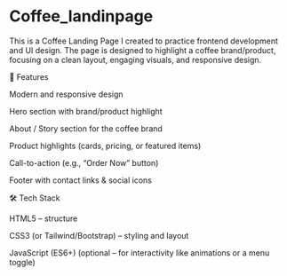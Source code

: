 # Coffee_landinpage
This is a Coffee Landing Page I created to practice frontend development and UI design. The page is designed to highlight a coffee brand/product, focusing on a clean layout, engaging visuals, and responsive design.


🚀 Features

Modern and responsive design

Hero section with brand/product highlight

About / Story section for the coffee brand

Product highlights (cards, pricing, or featured items)

Call-to-action (e.g., “Order Now” button)

Footer with contact links & social icons

🛠️ Tech Stack

HTML5 – structure

CSS3 (or Tailwind/Bootstrap) – styling and layout

JavaScript (ES6+) (optional – for interactivity like animations or a menu toggle)
